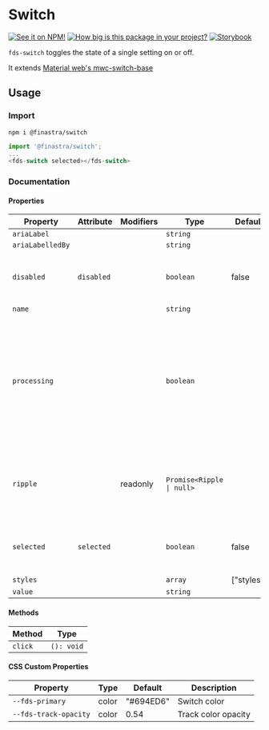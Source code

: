 # Switch

[![See it on NPM!](https://img.shields.io/npm/v/@finastra/switch?style=for-the-badge)](https://www.npmjs.com/package/@finastra/switch)
[![How big is this package in your project?](https://img.shields.io/bundlephobia/minzip/@finastra/switch?style=for-the-badge)](https://bundlephobia.com/result?p=@finastra/switch')
[![Storybook](https://shields.io/badge/-Play%20with%20this%20web%20component-2a0481?logo=storybook&style=for-the-badge)](https://finastra.github.io/finastra-design-system/?path=/story/forms-switch--default)


`fds-switch` toggles the state of a single setting on or off.

It extends [Material web's mwc-switch-base](https://github.com/material-components/material-web/tree/master/packages/switch)

## Usage

### Import

```
npm i @finastra/switch
```

```ts
import '@finastra/switch';
...
<fds-switch selected></fds-switch>
```


### Documentation
<!-- DOC -->
#### Properties

| Property         | Attribute  | Modifiers | Type                      | Default    | Description                                      |
|------------------|------------|-----------|---------------------------|------------|--------------------------------------------------|
| `ariaLabel`      |            |           | `string`                  |            |                                                  |
| `ariaLabelledBy` |            |           | `string`                  |            |                                                  |
| `disabled`       | `disabled` |           | `boolean`                 | false      | Indicates whether or not the switch is disabled. |
| `name`           |            |           | `string`                  |            |                                                  |
| `processing`     |            |           | `boolean`                 |            | Indicates whether or not the switch is processing and showing a loading<br />indicator. A disabled switch cannot be processing. |
| `ripple`         |            | readonly  | `Promise<Ripple \| null>` |            | Implement ripple getter for Ripple integration with mwc-formfield |
| `selected`       | `selected` |           | `boolean`                 | false      | If true, the switch is on. If false, the switch is off. |
| `styles`         |            |           | `array`                   | ["styles"] |                                                  |
| `value`          |            |           | `string`                  |            |                                                  |

#### Methods

| Method  | Type       |
|---------|------------|
| `click` | `(): void` |

#### CSS Custom Properties

| Property              | Type  | Default   | Description         |
|-----------------------|-------|-----------|---------------------|
| `--fds-primary`       | color | "#694ED6" | Switch color        |
| `--fds-track-opacity` | color | 0.54      | Track color opacity |
<!-- /DOC -->